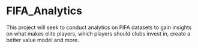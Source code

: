 # FIFA_Analytics
This project will seek to conduct analytics on FIFA datasets to gain insights on what makes elite players, which players should clubs invest in, create a better value model and more.
